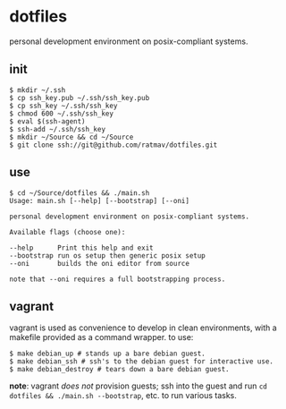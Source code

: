 dotfiles
========

personal development environment on posix-compliant systems.

## init

```shell
$ mkdir ~/.ssh
$ cp ssh_key.pub ~/.ssh/ssh_key.pub
$ cp ssh_key ~/.ssh/ssh_key
$ chmod 600 ~/.ssh/ssh_key
$ eval $(ssh-agent)
$ ssh-add ~/.ssh/ssh_key
$ mkdir ~/Source && cd ~/Source
$ git clone ssh://git@github.com/ratmav/dotfiles.git
```

## use

```shell
$ cd ~/Source/dotfiles && ./main.sh
Usage: main.sh [--help] [--bootstrap] [--oni]

personal development environment on posix-compliant systems.

Available flags (choose one):

--help      Print this help and exit
--bootstrap run os setup then generic posix setup
--oni       builds the oni editor from source

note that --oni requires a full bootstrapping process.
```

## vagrant

vagrant is used as convenience to develop in clean environments, with a makefile provided as a command wrapper. to use:

```shell
$ make debian_up # stands up a bare debian guest.
$ make debian_ssh # ssh's to the debian guest for interactive use.
$ make debian_destroy # tears down a bare debian guest.
```

**note**: vagrant _does not_ provision guests; ssh into the guest and run `cd dotfiles && ./main.sh --bootstrap`, etc. to run various tasks.
